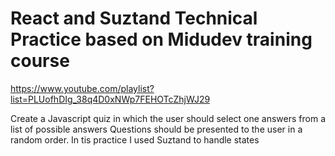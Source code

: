# React and Suztand Technical Practice based on Midudev training course
https://www.youtube.com/playlist?list=PLUofhDIg_38q4D0xNWp7FEHOTcZhjWJ29

Create a Javascript quiz in which the user should select one answers from a list of possible answers
Questions should be presented to the user in a random order.
In tis practice I used Suztand to handle states